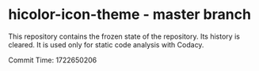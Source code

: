 # hicolor-icon-theme - master branch

This repository contains the frozen state of the repository.
Its history is cleared. It is used only for static code
analysis with Codacy.

Commit Time: 1722650206